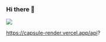 ### Hi there 👋
<img src="https://SongByungkwon.vercel.app/api?type=egg&color=auto&height=300&section=header&text=capsule%20render&fontSize=90" />


<!--
**SongByungKwon/SongByungKwon** is a ✨ _special_ ✨ repository because its `README.md` (this file) appears on your GitHub profile.

Here are some ideas to get you started:

- 🔭 I’m currently working on ...
- 🌱 I’m currently learning ...
- 👯 I’m looking to collaborate on ...
- 🤔 I’m looking for help with ...
- 💬 Ask me about ...
- 📫 How to reach me: ...
- 😄 Pronouns: ...
- ⚡ Fun fact: ...
-->
https://capsule-render.vercel.app/api?
